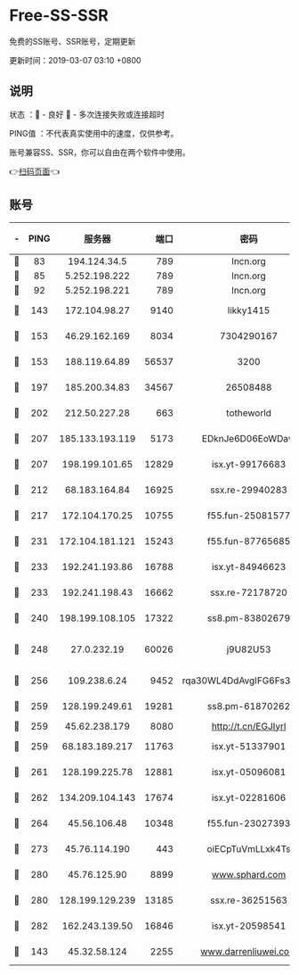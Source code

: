 # Free-SS-SSR

免费的SS账号、SSR账号，定期更新

更新时间：2019-03-07 03:10 +0800

## 说明

状态     ：🙂 - 良好 🙁 - 多次连接失败或连接超时

PING值   ：不代表真实使用中的速度，仅供参考。

账号兼容SS、SSR，你可以自由在两个软件中使用。

👉[扫码页面](https://liesauer.github.io/Free-SS-SSR/)👈

## 账号

|-|PING|服务器|端口|密码|加密方式|区域|
|:----:|:----:|:-----:|-----:|:----:|:----:|:----:|
|🙂|83|194.124.34.5|789|lncn.org|rc4|JP|
|🙂|85|5.252.198.222|789|lncn.org|rc4|JP|
|🙂|92|5.252.198.221|789|lncn.org|rc4|JP|
|🙂|143|172.104.98.27|9140|likky1415|aes-256-cfb|JP|
|🙂|153|46.29.162.169|8034|7304290167|aes-256-cfb|RU|
|🙂|153|188.119.64.89|56537|3200|aes-256-cfb|RU|
|🙂|197|185.200.34.83|34567|26508488|aes-256-cfb|US|
|🙂|202|212.50.227.28|663|totheworld|aes-256-cfb|US|
|🙂|207|185.133.193.119|5173|EDknJe6D06EoWDaw|aes-256-cfb|US|
|🙂|207|198.199.101.65|12829|isx.yt-99176683|aes-256-cfb|US|
|🙂|212|68.183.164.84|16925|ssx.re-29940283|aes-256-cfb|US|
|🙂|217|172.104.170.25|10755|f55.fun-25081577|aes-256-cfb|SG|
|🙂|231|172.104.181.121|15243|f55.fun-87765685|aes-256-cfb|SG|
|🙂|233|192.241.193.86|16788|isx.yt-84946623|aes-256-cfb|US|
|🙂|233|192.241.198.43|16662|ssx.re-72178720|aes-256-cfb|US|
|🙂|240|198.199.108.105|17322|ss8.pm-83802679|aes-256-cfb|US|
|🙂|248|27.0.232.19|60026|j9U82U53|xchacha20-ietf-poly1305|HK|
|🙂|256|109.238.6.24|9452|rqa30WL4DdAvgIFG6Fs3znzTa|aes-256-cfb|FR|
|🙂|259|128.199.249.61|19281|ss8.pm-61870262|aes-256-cfb|SG|
|🙂|259|45.62.238.179|8080|http://t.cn/EGJIyrl|rc4-md5|CA|
|🙂|259|68.183.189.217|11763|isx.yt-51337901|aes-256-cfb|SG|
|🙂|261|128.199.225.78|12881|isx.yt-05096081|aes-256-cfb|SG|
|🙂|262|134.209.104.143|17674|isx.yt-02281606|aes-256-cfb|SG|
|🙂|264|45.56.106.48|10348|f55.fun-23027393|aes-256-cfb|US|
|🙂|273|45.76.114.190|443|oiECpTuVmLLxk4Ts|aes-256-cfb|AU|
|🙂|280|45.76.125.90|8899|www.sphard.com|aes-256-cfb|AU|
|🙂|280|128.199.129.239|13185|ssx.re-36251563|aes-256-cfb|SG|
|🙂|282|162.243.139.50|16846|isx.yt-20598541|aes-256-cfb|US|
|🙂|143|45.32.58.124|2255|www.darrenliuwei.com|aes-256-cfb|JP|
